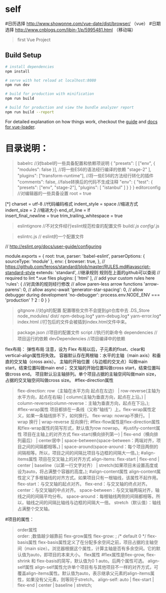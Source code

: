 # self
#日历选择 http://www.showonne.com/vue-date/dist/browser/     （vue）
#日期选择  http://www.cnblogs.com/libin-1/p/5995481.html   （移动端）
> first Vue Project

## Build Setup

``` bash
# install dependencies
npm install

# serve with hot reload at localhost:8080
npm run dev

# build for production with minification
npm run build

# build for production and view the bundle analyzer report
npm run build --report
```

For detailed explanation on how things work, checkout the [guide](http://vuejs-templates.github.io/webpack/) and [docs for vue-loader](http://vuejs.github.io/vue-loader).

# 目录说明：
>  babelrc   //对babel的一些具备配置和依赖项说明
  {
  "presets": [
    ["env", { "modules": false }], //将一些ES6的语法经行编译的依赖
    "stage-2"
  ],
  "plugins": ["transform-runtime"],  //将一些ES6的方法经行转化的插件
  "comments": false,               //false转换后的代码不生成注释
  "env": {
    "test": {
      "presets": ["env", "stage-2"],
      "plugins": [ "istanbul" ]
    }
  }
}
> editorconfig  //对编辑器的一些具备设置
root = true
                    
[*]
charset = utf-8   //代码编码格式
indent_style = space   //缩进方式
indent_size = 2   //缩进大小
end_of_line = lf   
insert_final_newline = true
trim_trailing_whitespace = true


> eslintignore   //不对文件经行eslint规范检查的配置文件
build/*.js
config/*.js

> eslintrc.js   // eslint的一个配置文件

// http://eslint.org/docs/user-guide/configuring

module.exports = {
  root: true,
  parser: 'babel-eslint',
  parserOptions: {
    sourceType: 'module'
  },
  env: {
    browser: true,
  },
  // https://github.com/feross/standard/blob/master/RULES.md#javascript-standard-style
  extends: 'standard',    //继承规则   规则在上面的github可以查阅
  // required to lint *.vue files
  plugins: [
    'html'
  ],
  // add your custom rules here
  'rules': {            //对具体的规则经行修改
    // allow paren-less arrow functions
    'arrow-parens': 0,
    // allow async-await
    'generator-star-spacing': 0,
    // allow debugger during development
    'no-debugger': process.env.NODE_ENV === 'production' ? 2 : 0
  }
}

>gitgnore  //对git的配置  配置哪些文件不会提到git仓库中去
.DS_Store
node_modules/
dist/
npm-debug.log*
yarn-debug.log*
yarn-error.log*
>index.html  //打包后的文件会被插到index.html文件中来。

>package.json  //项目的配置文件
script  //执行的新命令
dependencies   //项目运行的依赖
devDependencies  //项目编译中的依赖

flex布局： 弹性布局
注意，设为 Flex 布局以后，子元素的float、clear和vertical-align属性将失效。
容器默认存在两根轴：水平的主轴（main axis）和垂直的交叉轴（cross axis）。
主轴的开始位置（与边框的交叉点）叫做main start，结束位置叫做main end；
交叉轴的开始位置叫做cross start，结束位置叫做cross end。
项目默认沿主轴排列。单个项目占据的主轴空间叫做main size，占据的交叉轴空间叫做cross size。
#flex-direction属性
>flex-direction:
 row（主轴在水平方向 起点在左边） | 
 row-reverse(主轴为水平方向，起点在右端) | 
 column(主轴为垂直方向，起点在上沿。) | 
 column-reverse(column-reverse：主轴为垂直方向，起点在下沿。);
#flex-wrap属性
  项目都排在一条线（又称"轴线"）上。flex-wrap属性定义，如果一条轴线排不下，如何换行。
  >flex-wrap: 
  nowrap不换行。 | 
  wrap 换行 | 
  wrap-reverse 反向换行;
  #flex-flow属性是flex-direction属性和flex-wrap属性的简写形式，默认值为row nowrap。
  #justify-content属性  项目在主轴上的对齐方式
  flex-start(横向排列第一) | flex-end（横向排列最后） | center居中 | space-between(space-between：两端对齐，项目之间的间隔都相等。) | 
  space-around(space-around：每个项目两侧的间隔相等。所以，项目之间的间隔比项目与边框的间隔大一倍。);
#align-items属性   项目在交叉轴上的对齐方式
align-items: flex-start | flex-end | center | baseline（以第一行文字对齐） | stretch(如果项目未设置高度或设为auto，将占满整个容器的高度。);
#align-content属性
>align-content属性定义了多根轴线的对齐方式。如果项目只有一根轴线，该属性不起作用。
flex-start：与交叉轴的起点对齐。
flex-end：与交叉轴的终点对齐。
center：与交叉轴的中点对齐。
space-between：与交叉轴两端对齐，轴线之间的间隔平均分布。
space-around：每根轴线两侧的间隔都相等。所以，轴线之间的间隔比轴线与边框的间隔大一倍。
stretch（默认值）：轴线占满整个交叉轴。


#项目的属性：
>order属性  
 order: <integer>;数值越少越靠前
 >flex-grow属性
  flex-grow: <number>; /* default 0 */
  >flex-basis属性
  flex-basis属性定义了在分配多余空间之前，项目占据的主轴空间（main size）。浏览器根据这个属性，计算主轴是否有多余空间。它的默认值为auto，即项目的本来大小。
  >flex属性
  #flex属性是flex-grow, flex-shrink 和 flex-basis的简写，默认值为0 1 auto。后两个属性可选。
  >align-self属性
  align-self属性允许单个项目有与其他项目不一样的对齐方式，可覆盖align-items属性。默认值为auto，表示继承父元素的align-items属性，如果没有父元素，则等同于stretch。
  align-self: auto | flex-start | flex-end | center | baseline | stretch;